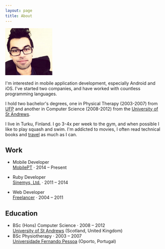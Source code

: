 ```yaml
---
layout: page
title: About
---
```


![Luís Ramalho](/assets/luisramalho.jpeg)

I'm interested in mobile application development, especially Android and iOS. I've started two companies, and have worked with countless programming languages.

I hold two bachelor's degrees, one in Physical Therapy (2003-2007) from [UFP](http://www.ufp.pt) and another in Computer Science (2008-2012) from the [University of St Andrews](http://www.st-andrews.ac.uk/).

I live in Turku, Finland. I go 3-4x per week to the gym, and when possible I like to play squash and swim. I'm addicted to movies, I often read technical books and [travel](http://www.destinos.pt) as much as I can.

## Work

* Mobile Developer<br/>[MobilePT](http://www.mobile.pt) · 2014 – Present

* Ruby Developer<br/>[Sinemys, Ltd.](http://www.sinemys.com) · 2011 – 2014

* Web Developer<br/>[Freelancer](http://www.luisramalho.com) · 2004 – 2011

## Education

* BSc (Hons) Computer Science · 2008 – 2012<br/>
  [University of St Andrews](http://www.st-andrews.ac.uk/) (Scotland, United Kingdom)
* BSc Physiotherapy · 2003 – 2007<br/>
  [Universidade Fernando Pessoa](http://www.ufp.pt) (Oporto, Portugal)

